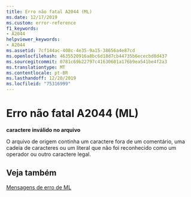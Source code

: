 ```yaml
---
title: Erro não fatal A2044 (ML)
ms.date: 12/17/2019
ms.custom: error-reference
f1_keywords:
- A2044
helpviewer_keywords:
- A2044
ms.assetid: 7cf144ac-408c-4e35-9a15-38656a4e87cd
ms.openlocfilehash: 4635520916a8bc6d18d7cb44735b6ececbd8d437
ms.sourcegitcommit: 0781c69b22797c41630601a176b9ea541be4f2a3
ms.translationtype: MT
ms.contentlocale: pt-BR
ms.lasthandoff: 12/20/2019
ms.locfileid: "75316999"
---
```

# <a name="ml-nonfatal-error-a2044"></a>Erro não fatal A2044 (ML)

**caractere inválido no arquivo**

O arquivo de origem continha um caractere fora de um comentário, uma cadeia de caracteres ou um literal que não foi reconhecido como um operador ou outro caractere legal.

## <a name="see-also"></a>Veja também

[Mensagens de erro de ML](ml-error-messages.md)
